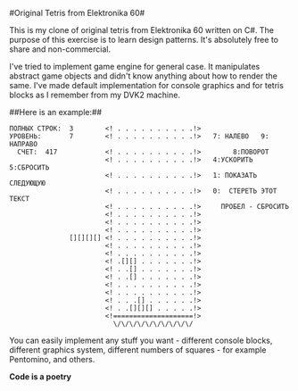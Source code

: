 #Original Tetris from Elektronika 60#

This is my clone of original tetris from Elektronika 60 written on C#. The purpose of this exercise is to learn design patterns. It's absolutely free to share and non-commercial.

I've tried to implement game engine for general case. It manipulates abstract game objects and didn't know anything about how to render the same. I've made default implementation for console graphics and for tetris blocks as I remember from my DVK2 machine. 

##Here is an example:##
```
ПОЛНЫХ СТРОК:  3        <! . . . . . . . . . .!>
УРОВЕНЬ:       7        <! . . . . . . . . . .!>   7: НАЛЕВО   9: НАПРАВО
  СЧЕТ:  417            <! . . . . . . . . . .!>        8:ПОВОРОТ
                        <! . . . . . . . . . .!>   4:УСКОРИТЬ  5:СБРОСИТЬ
                        <! . . . . . . . . . .!>   1: ПОКАЗАТЬ  СЛЕДУЮЩУЮ
                        <! . . . . . . . . . .!>   0:  СТЕРЕТЬ ЭТОТ ТЕКСТ
                        <! . . . . . . . . . .!>     ПРОБЕЛ - СБРОСИТЬ
                        <! . . . . . . . . . .!>
                        <! . . . . . . . . . .!>
                        <! . . . . . . . . . .!>
               [][][][] <! . . . . . . . . . .!>
                        <! . . . . . . . . . .!>
                        <! . . . . . . . . . .!>
                        <! .[][] . . . . . . .!>
                        <! . .[] . . . . . . .!>
                        <! . .[] . . . . . . .!>
                        <! . . . . . . . . . .!>
                        <! . . . . . . . . . .!>
                        <! . . .[] . . . . . .!>
                        <! . .[][][] . . . . .!>
                        <!====================!>
                          \/\/\/\/\/\/\/\/\/\/
```

You can easily implement any stuff you want - different console blocks, different graphics system, different numbers of squares - for example Pentomino, and others.

**Code is a poetry**

[andykras]:http://andykras.org
